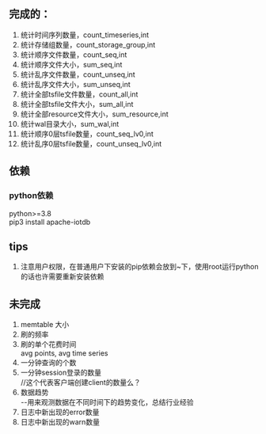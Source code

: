 ## 完成的：  
1. 统计时间序列数量，count_timeseries,int  
2. 统计存储组数量，count_storage_group,int  
3. 统计顺序文件数量，count_seq,int  
4. 统计顺序文件大小，sum_seq,int  
5. 统计乱序文件数量，count_unseq,int  
6. 统计乱序文件大小，sum_unseq,int  
7. 统计全部tsfile文件数量，count_all,int  
8. 统计全部tsfile文件大小，sum_all,int  
9. 统计全部resource文件大小，sum_resource,int  
10. 统计wal目录大小，sum_wal,int  
11. 统计顺序0层tsfile数量，count_seq_lv0,int  
12. 统计乱序0层tsfile数量，count_unseq_lv0,int  

## 依赖
### python依赖
python>=3.8  
pip3 install apache-iotdb  

## tips
1. 注意用户权限，在普通用户下安装的pip依赖会放到~下，使用root运行python的话也许需要重新安装依赖

## 未完成  
1. memtable 大小  
2. 刷的频率  
3. 刷的单个花费时间  
avg points, avg time series  
4. 一分钟查询的个数  
5. 一分钟session登录的数量  
    //这个代表客户端创建client的数量么？  
6. 数据趋势  
    --用来观测数据在不同时间下的趋势变化，总结行业经验  
7. 日志中新出现的error数量  
8. 日志中新出现的warn数量  
